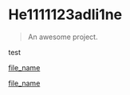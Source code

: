 # He1111123adli1ne

> An awesome project.



test

[file_name](ch0x0/CH0X0_um_cn.md)

[file_name](ch0x0/CH0X0_um_cn.pdf)



